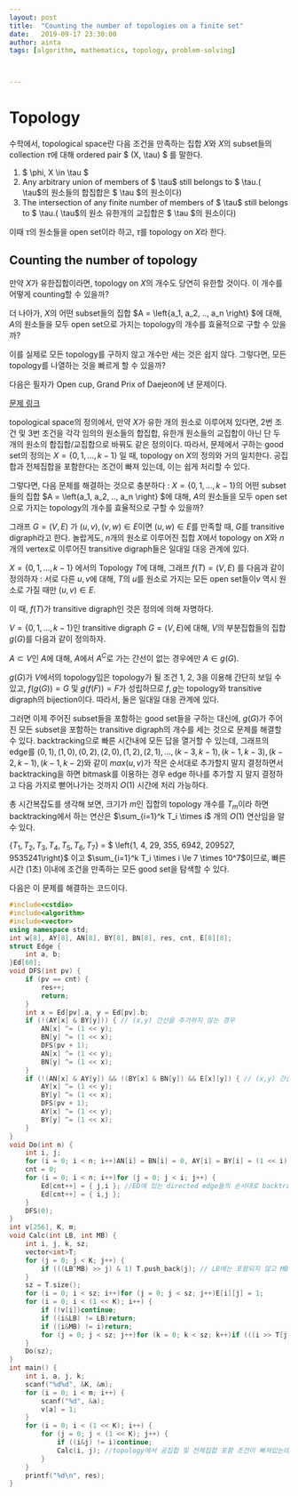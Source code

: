 ```yaml
---
layout: post
title:  "Counting the number of topologies on a finite set"
date:   2019-09-17 23:30:00
author: ainta
tags: [algorithm, mathematics, topology, problem-solving]



---
```


# Topology

수학에서, topological space란 다음 조건을 만족하는 집합 $X$와 $X$의 subset들의 collection $\tau$에 대해 ordered pair $ (X, \tau) $ 를 말한다.

1. $ \phi, X \in \tau $
2. Any arbitrary union of members of $ \tau$ still belongs to $ \tau$. ($ \tau$의 원소들의 합집합은 $ \tau $의 원소이다)
3. The intersection of any finite number of members of $ \tau$ still belongs to $ \tau$. ($ \tau$의 원소 유한개의 교집합은 $ \tau $의 원소이다)

이때 $\tau$의 원소들을 open set이라 하고, $\tau$를 topology on $X$라 한다.


## Counting the number of topology

만약 $X$가 유한집합이라면, topology on $X$의 개수도 당연히 유한할 것이다. 이 개수를 어떻게 counting할 수 있을까?

더 나아가, $X$의 어떤 subset들의 집합 $A = \left\{a_1, a_2, .., a_n \right\} $에 대해, $A$의 원소들을 모두 open set으로 가지는 topology의 개수를 효율적으로 구할 수 있을까?

이를 실제로 모든 topology를 구하지 않고 개수만 세는 것은 쉽지 않다. 그렇다면, 모든 topology를 나열하는 것을 빠르게 할 수 있을까?



다음은 필자가 Open cup, Grand Prix of Daejeon에 낸 문제이다.

[문제 링크](https://www.acmicpc.net/problem/17458)



topological space의 정의에서, 만약 $X$가 유한 개의 원소로 이루어져 있다면, 2번 조건 및 3번 조건을 각각 임의의 원소들의 합집합, 유한개 원소들의 교집합이 아닌 단 두 개의 원소의 합집합/교집합으로 바꿔도 같은 정의이다. 따라서, 문제에서 구하는 good set의 정의는 $X = \left\{ 0, 1, ... , k-1 \right\}$ 일 때, topology on $X$의 정의와 거의 일치한다. 공집합과 전체집합을 포함한다는 조건이 빠져 있는데, 이는 쉽게 처리할 수 있다.

그렇다면, 다음 문제를 해결하는 것으로 충분하다 : $X = \left\{ 0, 1, ... , k-1 \right\}$의 어떤 subset들의 집합 $A = \left\{a_1, a_2, .., a_n \right\} $에 대해, $A$의 원소들을 모두 open set으로 가지는 topology의 개수를 효율적으로 구할 수 있을까?

그래프 $G = (V, E)$ 가 $(u, v), (v,w) \in E$이면 $(u, w) \in E$를 만족할 때, $G$를 transitive digraph라고 한다. 놀랍게도, $n$개의 원소로 이루어진 집합 $X$에서 topology on $X$와 $n$개의 vertex로 이루어진 transitive digraph들은 일대일 대응 관계에 있다.

$X = \left\{ 0, 1, ... , k-1 \right\}$ 에서의 Topology $T$에 대해, 그래프 $f(T) = (V, E)$ 를 다음과 같이 정의하자 : 서로 다른 ​$u, v$에 대해, ​$T$의 ​$u$를 원소로 가지는 모든 open set들이 ​$v$ 역시 원소로 가질 때만 ​$(u, v) \in E$.

이 때, $f(T)$가 transitive digraph인 것은 정의에 의해 자명하다. 

$V = \left\{ 0, 1, ... , k-1 \right\}$인 transitive digraph $G = (V, E)$에 대해, $V$의 부분집합들의 집합 $g(G)$를 다음과 같이 정의하자. 

$A \subset V$인 $A$에 대해, $A$에서 $A^C$로 가는 간선이 없는 경우에만 $A \in g(G)$.

$g(G)$가 $V$에서의 topology임은 topology가 될 조건 1, 2, 3을 이용해 간단히 보일 수 있고, $f(g(G)) = G$ 및 $g(f(F))=F$가 성립하므로 $f, g$는 topology와 transitive digraph의 bijection이다. 따라서, 둘은 일대일 대응 관계에 있다.

그러면 이제 주어진 subset들을 포함하는 good set들을 구하는 대신에, $g(G)$가 주어진 모든 subset을 포함하는 transitive digraph의 개수를 세는 것으로 문제를 해결할 수 있다. backtracking으로 빠른 시간내에 모든 답을 열거할 수 있는데, 그래프의 edge를 $(0,1), (1,0), (0,2), (2,0), (1,2), (2,1), ..., (k-3, k-1), (k-1, k-3), (k-2, k-1), (k-1, k-2)$와 같이 $max(u,v)$가 작은 순서대로 추가할지 말지 결정하면서 backtracking을 하면 bitmask를 이용하는 경우 edge 하나를 추가할 지 말지 결정하고 다음 가지로 뻗어나가는 것까지 $O(1)$ 시간에 처리 가능하다.

총 시간복잡도를 생각해 보면, 크기가 $m$인 집합의 topology 개수를 $T_m$이라 하면  backtracking에서 하는 연산은 $\sum_{i=1}^k T_i \times i$ 개의 $O(1)$ 연산임을 알 수 있다. 

$\left\{T_1, T_2, T_3, T_4, T_5, T_6, T_7\right\}$ = $ \left\{1, 4, 29, 355, 6942, 209527, 9535241\right\}$ 이고  $\sum_{i=1}^k T_i \times i \le 7 \times 10^7$이므로, 빠른 시간 (1초) 이내에 조건을 만족하는 모든 good set을 탐색할 수 있다.



다음은 이 문제를 해결하는 코드이다.



```cpp
#include<cstdio>
#include<algorithm>
#include<vector>
using namespace std;
int w[8], AY[8], AN[8], BY[8], BN[8], res, cnt, E[8][8];
struct Edge {
	int a, b;
}Ed[60];
void DFS(int pv) {
	if (pv == cnt) {
		res++;
		return;
	}
	int x = Ed[pv].a, y = Ed[pv].b;
	if (!(AY[x] & BY[y])) { // (x,y) 간선을 추가하지 않는 경우
		AN[x] ^= (1 << y);
		BN[y] ^= (1 << x);
		DFS(pv + 1);
		AN[x] ^= (1 << y);
		BN[y] ^= (1 << x);
	}
	if (!(AN[x] & AY[y]) && !(BY[x] & BN[y]) && E[x][y]) { // (x,y) 간선을 추가하는 경우
		AY[x] ^= (1 << y);
		BY[y] ^= (1 << x);
		DFS(pv + 1);
		AY[x] ^= (1 << y);
		BY[y] ^= (1 << x);
	}
}
void Do(int n) {
	int i, j;
	for (i = 0; i < n; i++)AN[i] = BN[i] = 0, AY[i] = BY[i] = (1 << i);
	cnt = 0;
	for (i = 0; i < n; i++)for (j = 0; j < i; j++) {
		Ed[cnt++] = { j,i }; //ED에 있는 directed edge들의 순서대로 backtracking에서 간선을 추가할지 말지 선택한다.
		Ed[cnt++] = { i,j };
	}
	DFS(0);
}
int v[256], K, m;
void Calc(int LB, int MB) {
	int i, j, k, sz;
	vector<int>T;
	for (j = 0; j < K; j++) {
		if (((LB^MB) >> j) & 1) T.push_back(j); // LB에는 포함되지 않고 MB에는 포함되는 원소가 실제로 고려할 대상들이다.
	}
	sz = T.size();
	for (i = 0; i < sz; i++)for (j = 0; j < sz; j++)E[i][j] = 1;
	for (i = 0; i < (1 << K); i++) {
		if (!v[i])continue;
		if ((i&LB) != LB)return;
		if ((i&MB) != i)return;
		for (j = 0; j < sz; j++)for (k = 0; k < sz; k++)if (((i >> T[j]) & 1) && !((i >> T[k]) & 1)) E[k][j] = 0;
	}
	Do(sz);
}
int main() {
	int i, a, j, k;
	scanf("%d%d", &K, &m);
	for (i = 0; i < m; i++) {
		scanf("%d", &a);
		v[a] = 1;
	}
	for (i = 0; i < (1 << K); i++) {
		for (j = 0; j < (1 << K); j++) {
			if ((i&j) != i)continue;
			Calc(i, j); //topology에서 공집합 및 전체집합 포함 조건이 빠져있는데, i가 공집합에 해당하고 j가 전체집합에 해당하는 경우를 탐색하겠다는 뜻이다. 즉, good set 중 최소원소가 i고 최대원소가 j인 것의 개수를 구한다.
		}
	}
	printf("%d\n", res);
}
```







